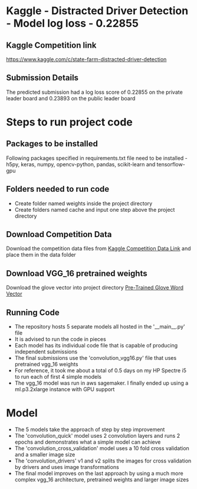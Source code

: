 # Kaggle - Distracted Driver Detection - Model log loss - 0.22855

## Kaggle Competition link

https://www.kaggle.com/c/state-farm-distracted-driver-detection

## Submission Details

The predicted submission had a log loss score of 0.22855 on the private leader board
and 0.23893 on the public leader board

# Steps to run project code

## Packages to be installed

Following packages specified in requirements.txt file need to be installed - 
h5py, 
keras, 
numpy, 
opencv-python, 
pandas, 
scikit-learn and 
tensorflow-gpu

## Folders needed to run code

- Create folder named weights inside the project directory
- Create folders named cache and input one step above the project directory

## Download Competition Data

Download the competition data files from [Kaggle Competition Data Link](https://www.kaggle.com/c/state-farm-distracted-driver-detection/data) and place them in the data folder

## Download VGG_16 pretrained weights

Download the glove vector into project directory [Pre-Trained Glove Word Vector](https://gist.github.com/baraldilorenzo/07d7802847aaad0a35d3)
 
## Running Code

- The repository hosts 5 separate models all hosted in the '\_\_main__.py' file
- It is advised to run the code in pieces
- Each model has its individual code file that is capable of producing independent submissions
- The final submissions use the 'convolution_vgg16.py' file that uses pretrained vgg_16 weights
- For reference, it took me about a total of 0.5 days on my HP Spectre i5 to run each of first 4 simple models
- The vgg_16 model was run in aws sagemaker. I finally ended up using a ml.p3.2xlarge instance with GPU support

# Model
- The 5 models take the approach of step by step improvement
- The 'convolution_quick' model uses 2 convolution layers and runs 2 epochs and demonstrates what a simple model can achieve
- The 'convolution_cross_validation' model uses a 10 fold cross validation and a smaller image size
- The 'convolution_drivers' v1 and v2 splits the images for cross validation by drivers and uses image transformations
- The final model improves on the last approach by using a much more complex vgg_16 architecture, pretrained weights and larger image sizes
